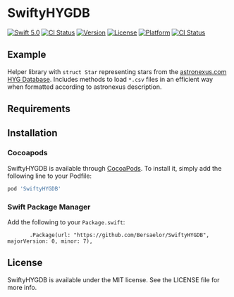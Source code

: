 # SwiftyHYGDB

[![Swift 5.0](https://img.shields.io/badge/Swift-5.0-orange.svg?style=flat)](https://swift.org/)
[![CI Status](http://img.shields.io/travis/Bersaelor/SwiftyHYGDB.svg?style=flat)](https://travis-ci.org/Bersaelor/SwiftyHYGDB)
[![Version](https://img.shields.io/cocoapods/v/SwiftyHYGDB.svg?style=flat)](http://cocoapods.org/pods/SwiftyHYGDB)
[![License](https://img.shields.io/cocoapods/l/SwiftyHYGDB.svg?style=flat)](http://cocoapods.org/pods/SwiftyHYGDB)
[![Platform](https://img.shields.io/cocoapods/p/SwiftyHYGDB.svg?style=flat)](http://cocoapods.org/pods/SwiftyHYGDB)
[![CI Status](http://img.shields.io/travis/Bersaelor/SwiftyHYGDB.svg?style=flat)](https://travis-ci.org/Bersaelor/SwiftyHYGDB)

## Example

Helper library with `struct Star` representing stars from the [astronexus.com HYG Database](http://www.astronexus.com/hyg).
Includes methods to load `*.csv` files in an efficient way when formatted according to astronexus description.

## Requirements

## Installation

### Cocoapods
SwiftyHYGDB is available through [CocoaPods](http://cocoapods.org). To install
it, simply add the following line to your Podfile:

```ruby
pod 'SwiftyHYGDB'
```
### Swift Package Manager

Add the following to your `Package.swift`:
```
       .Package(url: "https://github.com/Bersaelor/SwiftyHYGDB", majorVersion: 0, minor: 7),
```

## License

SwiftyHYGDB is available under the MIT license. See the LICENSE file for more info.
